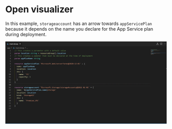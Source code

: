 # Open visualizer

In this example, `storageaccount` has an arrow towards `appServicePlan` because it depends on the name you declare for the App Service plan during deployment.

![Showing the visualizer](4_Show_Visualizer.gif)
